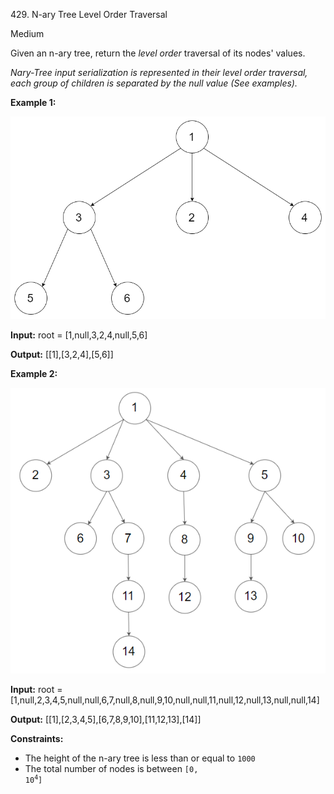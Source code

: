 429\. N-ary Tree Level Order Traversal

Medium

Given an n-ary tree, return the _level order_ traversal of its nodes' values.

_Nary-Tree input serialization is represented in their level order traversal, each group of children is separated by the null value (See examples)._

**Example 1:**

![](narytreeexample.png)

**Input:** root = [1,null,3,2,4,null,5,6]

**Output:** [[1],[3,2,4],[5,6]] 

**Example 2:**

![](sample_4_964.png)

**Input:** root = [1,null,2,3,4,5,null,null,6,7,null,8,null,9,10,null,null,11,null,12,null,13,null,null,14]

**Output:** [[1],[2,3,4,5],[6,7,8,9,10],[11,12,13],[14]] 

**Constraints:**

*   The height of the n-ary tree is less than or equal to `1000`
*   The total number of nodes is between <code>[0, 10<sup>4</sup>]</code>
